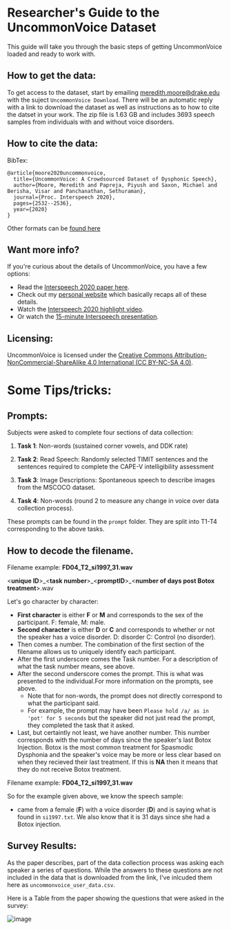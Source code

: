 # Researcher's Guide to the UncommonVoice Dataset

This guide will take you through the basic steps of getting UncommonVoice loaded and ready to work with.

## How to get the data:
To get access to the dataset, start by emailing meredith.moore@drake.edu with the suject `UncommonVoice Download`. There will be an automatic reply with a link to download the dataset as well as instructions as to how to cite the datset in your work. The zip file is 1.63 GB and includes 3693 speech samples from individuals with and without voice disorders.

## How to cite the data:
BibTex:
```
@article{moore2020uncommonvoice,
  title={UncommonVoice: A Crowdsourced Dataset of Dysphonic Speech},
  author={Moore, Meredith and Papreja, Piyush and Saxon, Michael and Berisha, Visar and Panchanathan, Sethuraman},
  journal={Proc. Interspeech 2020},
  pages={2532--2536},
  year={2020}
}
```
Other formats can be [found here](https://scholar.google.com/scholar?hl=en&as_sdt=0%2C16&q=UncommonVoice%3A+A+Crowdsourced+Dataset+of+Dysphonic+Speech&btnG=#d=gs_cit&u=%2Fscholar%3Fq%3Dinfo%3AwzEJyLPfAG0J%3Ascholar.google.com%2F%26output%3Dcite%26scirp%3D0%26hl%3Den)

## Want more info?
If you're curious about the details of UncommonVoice, you have a few options:
- Read the [Interspeech 2020 paper here](https://img1.wsimg.com/blobby/go/bb8819fe-ceab-4aab-9326-de58f46295cf/downloads/UncommonVoice_IS2020.pdf?ver=1604346789008). 
- Check out my [personal website](https://merriekay.com/uncommonvoice) which basically recaps all of these details.
- Watch the [Interspeech 2020 highlight video](https://youtu.be/QwXwfGbWAH4).
- Or watch the [15-minute Interspeech presentation](https://youtu.be/lBEYCujz2L4).

## Licensing:
UncommonVoice is licensed under the [Creative Commons Attribution-NonCommercial-ShareAlike 4.0 International (CC BY-NC-SA 4.0)](https://creativecommons.org/licenses/by-nc-sa/4.0/).

# Some Tips/tricks:

## Prompts:
Subjects were asked to complete four sections of data collection: 

1. **Task 1**: Non-words (sustained corner vowels, and DDK rate)

2. **Task 2**: Read Speech: Randomly selected TIMIT sentences and the sentences required to complete the CAPE-V intelligibility assessment

3. **Task 3**: Image Descriptions: Spontaneous speech to describe images from the MSCOCO dataset.

4. **Task 4**: Non-words (round 2 to measure any change in voice over data collection process). 

These prompts can be found in the `prompt` folder. They are split into T1-T4 corresponding to the above tasks. 


## How to decode the filename. 
Filename example: **FD04\_T2\_si1997\_31.wav**

\<**unique ID**\>\_\<**task number**\>_\<**promptID**\>\_\<**number of days post Botox treatment**\>.wav

Let's go character by character:
- **First character** is either **F** or **M** and corresponds to the sex of the participant. F: female, M: male. 
- **Second character** is either **D** or **C** and corresponds to whether or not the speaker has a voice disorder. D: disorder C: Control (no disorder).
- Then comes a number. The combination of the first section of the filename allows us to uniquely identify each participant.
- After the first underscore comes the Task number. For a description of what the task number means, see above.
- After the second underscore comes the prompt. This is what was presented to the individual.For more information on the prompts, see above.
    - Note that for non-words, the prompt does not directly correspond to what the participant said. 
    - For example, the prompt may have been `Please hold /a/ as in 'pot' for 5 seconds` but the speaker did not just read the prompt, they completed the task that it asked.
- Last, but certaintly not least, we have another number. This number corresponds with the number of days since the speaker's last Botox Injection. Botox is the most common treatment for Spasmodic Dysphonia and the speaker's voice may be more or less clear based on when they recieved their last treatment. If this is **NA** then it means that they do not receive Botox treatment.

Filename example: **FD04\_T2\_si1997\_31.wav**

So for the example given above, we know the speech sample:
- came from a female (**F**) with a voice disorder (**D**) and is saying what is found in `si1997.txt`. We also know that it is 31 days since she had a Botox injection.

## Survey Results:
As the paper describes, part of the data collection process was asking each speaker a series of questions. While the answers to these questions are not included in the data that is downloaded from the link, I've inlcuded them here as `uncommonvoice_user_data.csv`.

Here is a Table from the paper showing the questions that were asked in the survey: 

![image](https://user-images.githubusercontent.com/5067730/122959440-adaf8780-d348-11eb-89bb-6033a550cf62.png)


